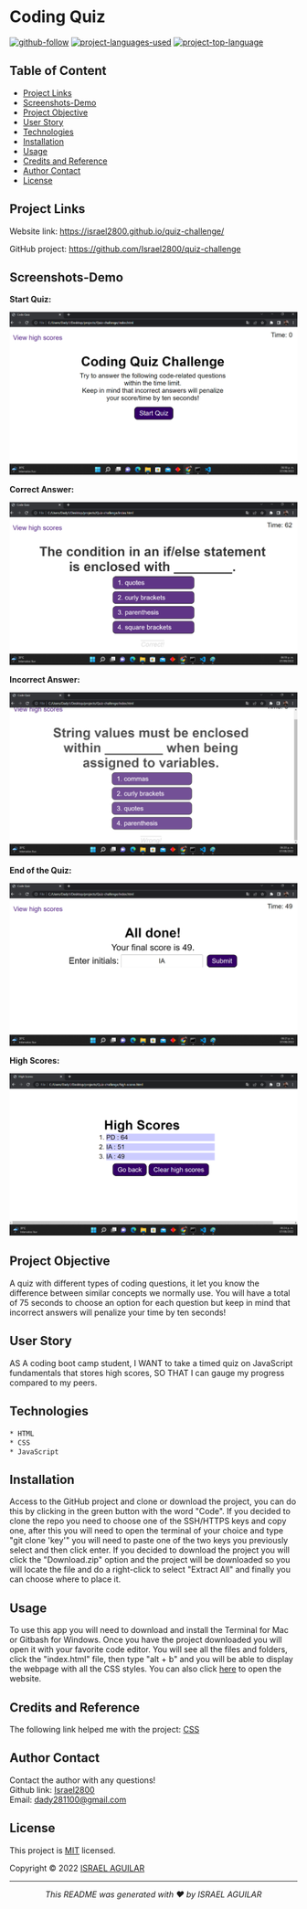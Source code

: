 # Coding Quiz

[![github-follow](https://img.shields.io/github/followers/israel2800?label=Follow&logoColor=blue&style=social)](https://github.com/israel2800)
[![project-languages-used](https://img.shields.io/github/languages/count/israel2800/team-profile-generator-challenge?color=important)](https://github.com/israel2800/quiz-challenge)
[![project-top-language](https://img.shields.io/github/languages/top/israel2800/quiz-challenge?color=orange)](https://github.com/israel2800/quiz-challenge)

## Table of Content
* [ Project Links ](#Project-Links)
* [ Screenshots-Demo ](#Screenshots)
* [ Project Objective ](#Project-Objective)
* [ User Story ](#User-Story)
* [ Technologies ](#Technologies)
* [ Installation ](#Installation)
* [ Usage ](#Usage)
* [ Credits and Reference ](#Credits-and-Reference)
* [ Author Contact ](#Author-Contact)
* [ License ](#License)

##  Project Links
Website link:
https://israel2800.github.io/quiz-challenge/

GitHub project:
https://github.com/Israel2800/quiz-challenge


## Screenshots-Demo
**Start Quiz:**

![Screenshot of the inital part of the quiz.](images/screenshot-1.png)

**Correct Answer:**

![Screenshot when you answer a correct answer.](images/screenshot-2.png)

**Incorrect Answer:**

![Screenshot when you answer an incorrect answer.](images/screenshot-3.png)

**End of the Quiz:**

![Screenshot when you finish the quiz.](images/screenshot-4.png)

**High Scores:**

![Screenshot of High Scores.](images/screenshot-5.png)

## Project Objective
A quiz with different types of coding questions, it let you know the difference between similar concepts we normally use. You will have a total of 75 seconds to choose an option for each question but keep in mind that incorrect answers will penalize your time by ten seconds!

## User Story
AS A coding boot camp student, I WANT to take a timed quiz on JavaScript fundamentals that stores high scores, SO THAT I can gauge my progress compared to my peers.

## Technologies 
```
* HTML
* CSS
* JavaScript
```

## Installation
Access to the GitHub project and clone or download the project, you can do this by clicking in the green button with the word "Code". If you decided to clone the repo you need to choose one of the SSH/HTTPS keys and copy one, after this you will need to open the terminal of your choice and type "git clone 'key'" you will need to paste one of the two keys you previously select and then click enter. If you decided to download the project you will click the "Download.zip" option and the project will be downloaded so you will locate the file and do a right-click to select "Extract All" and finally you can choose where to place it.

## Usage 
To use this app you will need to download and install the Terminal for Mac or Gitbash for Windows. Once you have the project downloaded you will open it with your favorite code editor. You will see all the files and folders, click the "index.html" file, then type "alt + b" and you will be able to display the webpage with all the CSS styles. You can also click [here](https://israel2800.github.io/quiz-challenge/) to open the website.

## Credits and Reference
The following link helped me with the project: [CSS](https://developer.mozilla.org/es/docs/Web/CSS)

## Author Contact
Contact the author with any questions!<br>
Github link: [Israel2800](https://github.com/israel2800)<br>
Email: dady281100@gmail.com

## License
This project is [MIT](https://choosealicense.com/licenses/mit/) licensed.<br />

Copyright © 2022 [ISRAEL AGUILAR](https://github.com/israel2800)

<hr>
<p align='center'><i>
This README was generated with ❤️ by ISRAEL AGUILAR
</i></p>
